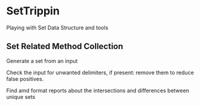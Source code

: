 # SetTrippin
Playing with Set Data Structure and tools

## Set Related Method Collection
Generate a set from an input

Check the input for unwanted delimiters, if present: remove them to reduce false positives.

Find amd format reports about the intersections and differences between unique sets
